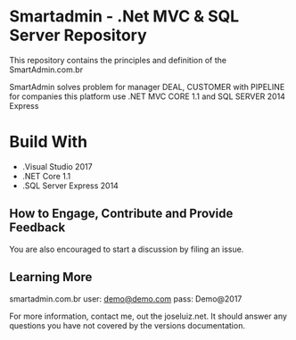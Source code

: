 # Smartadmin - .Net MVC & SQL Server Repository

This repository contains the principles and definition of the SmartAdmin.com.br

SmartAdmin solves problem for manager DEAL, CUSTOMER with PIPELINE for companies
this platform use .NET MVC CORE 1.1 and SQL SERVER 2014 Express

# Build With 
* .Visual Studio 2017
* .NET Core 1.1
* .SQL Server Express 2014

## How to Engage, Contribute and Provide Feedback

You are also encouraged to start a discussion by filing an issue.


## Learning More
smartadmin.com.br
user: demo@demo.com
pass: Demo@2017



For more information, contact me, out the joseluiz.net. It should answer any questions 
you have not covered by the versions documentation.
